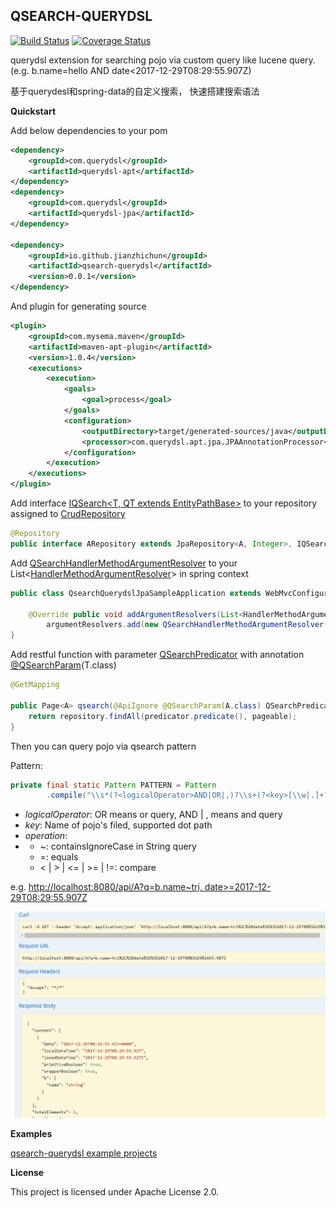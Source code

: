 ##  QSEARCH-QUERYDSL

[![Build Status](https://travis-ci.org/jianzhichun/qsearch-querydsl.svg?branch=master)](https://travis-ci.org/jianzhichun/qsearch-querydsl)
[![Coverage Status](https://coveralls.io/repos/github/jianzhichun/qsearch-querydsl/badge.svg?branch=master)](https://coveralls.io/github/jianzhichun/qsearch-querydsl?branch=master)

querydsl extension for searching pojo via custom query like lucene query. (e.g. b.name=hello AND date<2017-12-29T08:29:55.907Z)

基于querydesl和spring-data的自定义搜索， 快速搭建搜索语法


**Quickstart**

Add below dependencies to your pom
```xml
<dependency>
    <groupId>com.querydsl</groupId>
    <artifactId>querydsl-apt</artifactId>
</dependency>
<dependency>
    <groupId>com.querydsl</groupId>
    <artifactId>querydsl-jpa</artifactId>
</dependency>

<dependency>
    <groupId>io.github.jianzhichun</groupId>
    <artifactId>qsearch-querydsl</artifactId>
    <version>0.0.1</version>
</dependency>
```
And plugin for generating source
```xml
<plugin>
    <groupId>com.mysema.maven</groupId>
    <artifactId>maven-apt-plugin</artifactId>
    <version>1.0.4</version>
    <executions>
        <execution>
            <goals>
                <goal>process</goal>
            </goals>
            <configuration>
                <outputDirectory>target/generated-sources/java</outputDirectory>
                <processor>com.querydsl.apt.jpa.JPAAnnotationProcessor</processor>
            </configuration>
        </execution>
    </executions>
</plugin>
```
Add interface [IQSearch<T, QT extends EntityPathBase<T>>](/qsearch-querydsl/src/main/java/io/github/jianzhichun/querydsl/qsearch/IQSearch.java) to your repository assigned to [CrudRepository](https://github.com/spring-projects/spring-data-commons/blob/master/src/main/java/org/springframework/data/repository/CrudRepository.java)
```Java
@Repository 
public interface ARepository extends JpaRepository<A, Integer>, IQSearch<A, QA> {};
```
Add [QSearchHandlerMethodArgumentResolver](/qsearch-querydsl/src/main/java/io/github/jianzhichun/querydsl/qsearch/QSearchHandlerMethodArgumentResolver.java) to your List<[HandlerMethodArgumentResolver](https://github.com/spring-projects/spring-framework/blob/master/spring-web/src/main/java/org/springframework/web/method/support/HandlerMethodArgumentResolver.java)> in spring context
```Java
public class QsearchQuerydslJpaSampleApplication extends WebMvcConfigurerAdapter {

    @Override public void addArgumentResolvers(List<HandlerMethodArgumentResolver> argumentResolvers) {
        argumentResolvers.add(new QSearchHandlerMethodArgumentResolver());
}
```
Add restful function with parameter [QSearchPredicator](/qsearch-querydsl/src/main/java/io/github/jianzhichun/querydsl/qsearch/QSearchPredicator.java) with annotation [@QSearchParam](/qsearch-querydsl/src/main/java/io/github/jianzhichun/querydsl/qsearch/QSearchParam.java)(T.class)
```Java
@GetMapping

public Page<A> qsearch(@ApiIgnore @QSearchParam(A.class) QSearchPredicator predicator, Pageable pageable){
    return repository.findAll(predicator.predicate(), pageable);
}
```
Then you can query pojo via qsearch pattern

 Pattern: 
```Java
private final static Pattern PATTERN = Pattern
        .compile("\\s*(?<logicalOperator>AND|OR|,)?\\s+(?<key>[\\w|.]+?)(?<operation>~|=|<|>|<=|>=|!=)(?<value>[^=|^>|^<|^!|^~|^,|^\\s]+)");
```

* *logicalOperator*: OR means or query, AND | , means and query
* *key*: Name of pojo's filed, supported dot path 
* *operation*: 
*   * ~: containsIgnoreCase in String query
    * =: equals
    * < | > | <= | >= | !=: compare

e.g. [http://localhost:8080/api/A?q=b.name~tri, date>=2017-12-29T08:29:55.907Z]()

![qsearch-jpa-q](/samples/jpa-sample/images/qsearch-jpa-q.png)

**Examples**

[qsearch-querydsl example projects](/samples)

**License**

This project is licensed under Apache License 2.0.